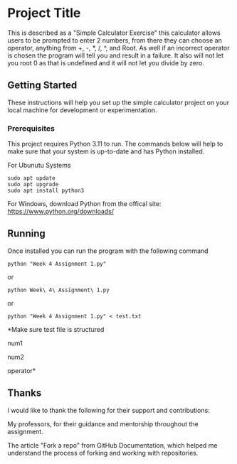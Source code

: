 # Project Title

This is described as a "Simple Calculator Exercise" this calculator allows users to be prompted to enter 2 numbers, from there they can choose an operator, anything from +, -, *, /, ^, and Root. As well if an incorrect operator is chosen the program will tell you and result in a failure. It also will not let you root 0 as that is undefined and it will not let you divide by zero.

## Getting Started

These instructions will help you set up the simple calculator project on your local machine for development or experimentation.

### Prerequisites

This project requires Python 3.11 to run. The commands below will help to make sure that your system is up-to-date and has Python installed.

For Ubunutu Systems
```
sudo apt update
sudo apt upgrade
sudo apt install python3
```
For Windows, download Python from the offical site: https://www.python.org/downloads/

## Running
Once installed you can run the program with the following command

```
python "Week 4 Assignment 1.py"
```
or

```
python Week\ 4\ Assignment\ 1.py
```
or

```
python "Week 4 Assignment 1.py" < test.txt
```

*Make sure test file is structured 

num1

num2

operator*

## Thanks
I would like to thank the following for their support and contributions:

My professors, for their guidance and mentorship throughout the assignment.

The article "Fork a repo" from GitHub Documentation, which helped me understand the process of forking and working with repositories.
